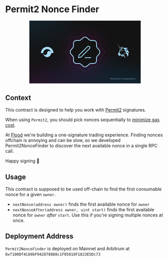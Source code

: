 # Permit2 Nonce Finder

<div align="center">
  <a href="https://flood.bid">
  <img src="Flood-Uniswap-One-Signature-Trading02.PNG" alt="flood uniswap pic" width="70%">
</a>
</div>

## Context
This contract is designed to help you work with [Permit2](https://docs.uniswap.org/contracts/permit2/overview) signatures.

When using `Permit2`, you should pick nonces sequentially to [minimize gas cost](https://docs.uniswap.org/contracts/permit2/reference/signature-transfer#nonce-schema).

At [Flood](https://flood.bid) we're building a one-signature trading experience. Finding nonces offchain is annoying and can be slow, so we developed Permit2NonceFinder to discover the next available nonce in a single RPC call.

Happy signing 🫡

## Usage

This contract is supposed to be used off-chain to find the first consumable nonce for a given `owner`.

- `nextNonce(address owner)` finds the first available nonce for `owner`
- `nextNonceAfter(address owner, uint start)` finds the first available nonce for `owner` _after_ `start`. Use this if you're signing multiple nonces at once.

## Deployment Address

`Permit2NonceFinder` is deployed on Mainnet and Arbitrum at `0xf100Df4CA9bF942878888c1F05010F1823E5Dc73`
